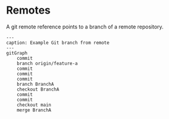 # Remotes

A git remote reference points to a branch of a remote repository.

```{mermaid}
---
caption: Example Git branch from remote
---
gitGraph
    commit
    branch origin/feature-a
    commit
    commit
    commit
    branch BranchA
    checkout BranchA
    commit
    commit
    checkout main
    merge BranchA
```
